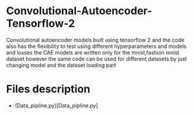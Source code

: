 # Convolutional-Autoencoder-Tensorflow-2
Convolutional autoencoder models built using tensorflow 2 and the code also has the flexibility to test using different hyperparameters and models and losses
the CAE models are written only for the mnist,fashion mnist dataset however the same code can be used for different datasets by just changing model and the dataset loading part

# Files description 
  * (Data_pipline.py)[Data_pipline.py]



